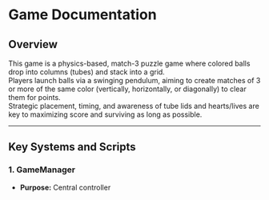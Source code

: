 # Game Documentation

## Overview

This game is a physics-based, match-3 puzzle game where colored balls drop into columns (tubes) and stack into a grid.  
Players launch balls via a swinging pendulum, aiming to create matches of 3 or more of the same color (vertically, horizontally, or diagonally) to clear them for points.  
Strategic placement, timing, and awareness of tube lids and hearts/lives are key to maximizing score and surviving as long as possible.

---

## Key Systems and Scripts

### 1. **GameManager**
- **Purpose:** Central controller
